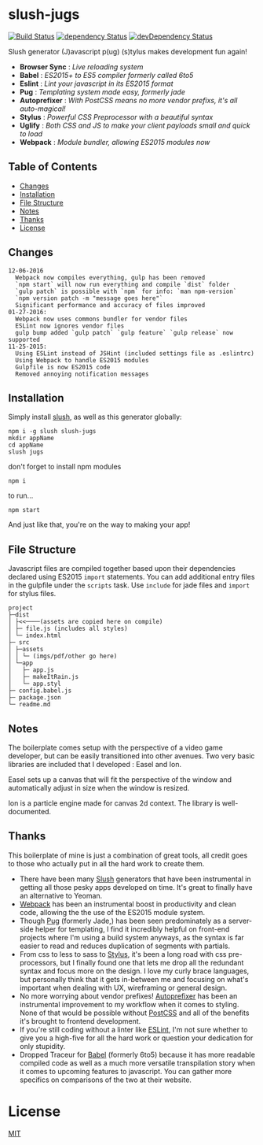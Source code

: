 # slush-jugs

[![Build Status](https://travis-ci.org/NathanielInman/slush-jugs.svg?branch=master)](https://travis-ci.org/NathanielInman/slush-jugs) [![dependency Status](https://david-dm.org/NathanielInman/slush-jugs/status.svg?style=flat)](https://david-dm.org/NathanielInman/slush-jugs) [![devDependency Status](https://david-dm.org/NathanielInman/slush-jugs/dev-status.svg?style=flat)](https://david-dm.org/NathanielInman/slush-jugs#info=devDependencies)

Slush generator (J)avascript p(ug) (s)tylus makes development fun again!

- **Browser Sync** : *Live reloading system*
- **Babel** : *ES2015+ to ES5 compiler formerly called 6to5*
- **Eslint** : *Lint your javascript in its ES2015 format*
- **Pug** : *Templating system made easy, formerly jade*
- **Autoprefixer** : *With PostCSS means no more vendor prefixs, it's all auto-magical!*
- **Stylus** : *Powerful CSS Preprocessor with a beautiful syntax*
- **Uglify** : *Both CSS and JS to make your client payloads small and quick to load*
- **Webpack** : *Module bundler, allowing ES2015 modules now*

## Table of Contents

* [Changes](#changes)
* [Installation](#installation)
* [File Structure](#file-structure)
* [Notes](#notes)
* [Thanks](#thanks)
* [License](#license)

## Changes

```
12-06-2016
  Webpack now compiles everything, gulp has been removed
  `npm start` will now run everything and compile `dist` folder
  `gulp patch` is possible with `npm` for info: `man npm-version`
  `npm version patch -m "message goes here"`
  Significant performance and accuracy of files improved
01-27-2016:
  Webpack now uses commons bundler for vendor files
  ESLint now ignores vendor files
  gulp bump added `gulp patch` `gulp feature` `gulp release` now supported
11-25-2015:
  Using ESLint instead of JSHint (included settings file as .eslintrc)
  Using Webpack to handle ES2015 modules
  Gulpfile is now ES2015 code
  Removed annoying notification messages
```

## Installation

Simply install [slush][2], as well as this generator globally:

```
npm i -g slush slush-jugs
mkdir appName
cd appName
slush jugs
```

don't forget to install npm modules

```
npm i
```

to run...

```
npm start
```

And just like that, you're on the way to making your app!

## File Structure

Javascript files are compiled together based upon their dependencies declared using ES2015 `import` statements. You can add additional entry files in the gulpfile under the `scripts` task. Use `include` for jade files and `import` for stylus files.

```
project
├─dist
│ ├<<────(assets are copied here on compile)
│ ├─ file.js (includes all styles)
│ └─ index.html
├─ src
│ ├─assets
│ │ └─ (imgs/pdf/other go here)
│ └─app
│   ├─ app.js
│   ├─ makeItRain.js
│   └─ app.styl
├─ config.babel.js
├─ package.json
└─ readme.md
```

## Notes

The boilerplate comes setup with the perspective of a video game developer, but
can be easily transitioned into other avenues. Two very basic libraries are included
that I developed : Easel and Ion.

Easel sets up a canvas that will fit the perspective of the window
and automatically adjust in size when the window is resized.

Ion is a particle engine made for canvas 2d context. The library is well-documented.

## Thanks
This boilerplate of mine is just a combination of great tools, all credit goes to
those who actually put in all the hard work to create them.

- There have been many [Slush][1] generators that have been instrumental in getting
  all those pesky apps developed on time. It's great to finally have an alternative
  to Yeoman.
- [Webpack][8] has been an instrumental boost in productivity and clean code, allowing the
  the use of the ES2015 module system.
- Though [Pug][2] (formerly Jade,) has been seen predominately as a server-side helper
  for templating, I find it incredibly helpful on front-end projects where I'm using a
  build system anyways, as the syntax is far easier to read and reduces duplication of
  segments with partials.
- From css to less to sass to [Stylus][3], it's been a long road with css pre-processors,
  but I finally found one that lets me drop all the redundant syntax and focus more on the
  design. I love my curly brace languages, but personally think that it gets in-between
  me and focusing on what's important when dealing with UX, wireframing or general
  design.
- No more worrying about vendor prefixes! [Autoprefixer][5] has been an instrumental
  improvement to my workflow when it comes to styling. None of that would be possible
  without [PostCSS][4] and all of the benefits it's brought to frontend development.
- If you're still coding without a linter like [ESLint][6], I'm not sure whether to
  give you a high-five for all the hard work or question your dedication for only
  stupidity.
- Dropped Traceur for [Babel][7] (formerly 6to5) because it has more readable compiled
  code as well as a much more versatile transpilation story when it comes to upcoming
  features to javascript. You can gather more specifics on comparisons of the two at
  their website.

# License
 [MIT](/LICENSE)

[1]:https://github.com/slushjs/slush
[2]:https://github.com/pugjs/pug
[3]:https://github.com/learnboost/stylus
[4]:https://github.com/postcss/postcss
[5]:https://github.com/postcss/autoprefixer
[6]:http://eslint.org
[7]:https://github.com/babel/babel
[8]:https://webpack.github.io

